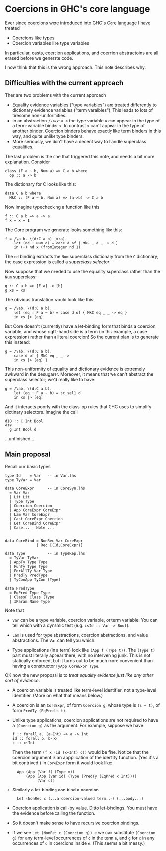 # Coercions in GHC's core language



Ever since coercions were introduced into GHC's Core language
I have treated


- Coercions like types
- Coercion variables like type variables


In particular, casts, coercion applications, and coercion 
abstractoins are all erased before we generate code.



I now think that this is the wrong approach.  This note describes why.


## Difficulties with the current approach



Ther are two problems with the current approach


- Equality evidence variables ("type variables") are treated differently to dictionary evidence variables ("term varaibles"). This leads to lots of tiresome non-uniformities.
- In an abstraction `/\a\x:a.e` the type variable `a` can appear in the type of a term-variable binder `x`.  In contrast `x` can't appear in the type of another binder.  Coercion binders behave exactly like term binders in this way, and quite unlike type binders.
- More seriously, we don't have a decent way to handle superclass equalities.


The last problem is the one that triggered this note, and needs a bit more explanation.  Consider


```wiki
class (F a ~ b, Num a) => C a b where
  op :: a -> b
```


The dictionary for C looks like this:


```wiki
data C a b where
  MkC :: (F a ~ b, Num a) => (a->b) -> C a b
```


Now imagine typechecking a function like this


```wiki
f :: C a b => a -> a 
f x = x + 1
```


The Core program we generate looks something like this:


```wiki
f = /\a b. \(d:C a b) (x:a).
    let (nd : Num a) = case d of { MkC _ d _ -> d }
    in (+) nd x (fromInteger nd 1)
```


The `nd` binding extracts the `Num` superclass dictionary from the
`C` dictionary; the case expression is called a *superclass selector*.



Now suppose that we needed to use the equality superclass rather than
the `Num` superclass:


```wiki
g :: C a b => [F a] -> [b]
g xs = xs
```


The obvious translation would look like this:


```wiki
g = /\ab. \(d:C a b).
    let (eq : F a ~ b) = case d of { MkC eq _ _ -> eq }
    in xs |> [eq]
```


But Core doesn't (currently) have a let-binding form that binds a coercion 
variable, and whose right-hand side is a term (in this example, a case expression)
rather than a literal coercion!  So the current plan is to generate this 
instead:


```wiki
g = /\ab. \(d:C a b).
    case d of { MkC eq _ _ -> 
    in xs |> [eq] }
```


This non-uniformity of equality and dictionary evidence 
is extremely awkward in the desugarer. Moreover, it means that we can't abstract
the superclass selector; we'd really like to have:


```wiki
g = /\ab. \(d:C a b).
    let (eq : F a ~ b) = sc_sel1 d
    in xs |> [eq]
```


And it interacts poorly with the class-op rules that GHC uses to simplify
dictinary selectors.  Imagine the call


```wiki
dIB :: C Int Bool
dIB
  g Int Bool d
```


...unfinished...


## Main proposal



Recall our basic types


```wiki
type Id    = Var   -- in Var.lhs
type TyVar = Var

data CoreExpr      -- in CoreSyn.lhs
  = Var Var 
  | Lit Lit
  | Type Type
  | Coercion Coercion
  | App CoreExpr CoreExpr
  | Lam Var CoreExpr
  | Cast CoreExpr Coercion
  | Let CoreBind CoreExpr
  | Case... | Note ...


data CoreBind = NonRec Var CoreExpr
              | Rec [(Id,CoreExpr)]

data Type          -- in TypeRep.lhs
  = TyVar TyVar
  | AppTy Type Type
  | FunTy Type Type
  | ForAllTy Var Type
  | PredTy PredType
  | TyConApp TyCon [Type]

data PredType
  = EqPred Type Type
  | ClassP Class [Type]
  | IParam Name Type 
```


Note that


- `Var` can be a type variable, coercion variable, or term variable.  You can tell which with a dynamic test (e.g. `isId :: Var -> Bool`).

- `Lam` is used for type abstractions, coercion abstractions, and value abstractions.  The `Var` can tell you which.

- Type applications (in a term) look like `(App f (Type t))`.  The `(Type t)` part must literally appear there,  with no intervening junk.  This is not statically enforced, but it turns out to be much more convenient than having a constructor `TyApp CoreExpr Type`.


OK now the new proposal is to *treat equality evidence just like any other sort of evidence*.


- A coercion variable is treated like term-level identifier, not a type-level identifier. (More on what that means below.)

- A coercion is an `CoreExpr`, of form `Coercion g`, whose type is `(s ~ t)`, of form `PredTy (EqPred s t)`.

- Unlike type applications, coercion applications are not required to have a `(Coercion g)` as the argument.  For example, suppose we have

  ```wiki
  f :: forall a. (a~Int) => a -> Int
  id :: forall b. b->b
  c :: x~Int
  ```

  Then the term `(f x (id (x~Int) c))` would be fine. Notice that the coercion argument is an appplication of the identity function.  (Yes it's a bit contrived.)  In `CoreExpr` form it would look like:

  ```wiki
    App (App (Var f) (Type x))
        (App (App (Var id) (Type (PredTy (EqPred x Int))))
             (Var c))
  ```

- Similarly a let-binding can bind a coercion

  ```wiki
    Let (NonRec c (...a coercion-valued term..)) (...body...)
  ```

- Coercion application is call-by value.  Ditto let-bindings.  You must have the evidence before calling the function.


 


- So it doesn't make sense to have recursive coercion bindings.

- If we see `Let (NonRec c (Coercion g)) e` we can substitute `(Coercion g)` for any term-level occurrences of `c` in the term `e`, and `g` for `c` in any occurrences of `c` in coercions inside `e`.  (This seems a bit messy.)
